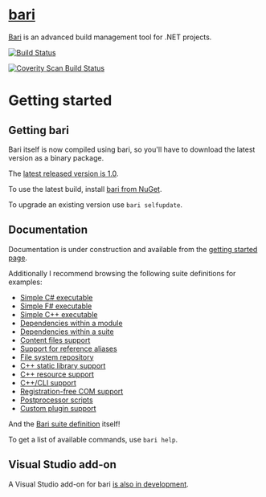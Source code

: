 [bari](http://vigoo.github.io/bari/)
====

[Bari](http://vigoo.github.io/bari/) is an advanced build management tool for .NET projects.

[![Build Status](https://travis-ci.org/vigoo/bari.svg?branch=master)](https://travis-ci.org/vigoo/bari)

<a href="https://scan.coverity.com/projects/3787">
  <img alt="Coverity Scan Build Status"
       src="https://scan.coverity.com/projects/3787/badge.svg"/>
</a>

# Getting started #
## Getting bari ##

Bari itself is now compiled using bari, so you'll have to download the latest version as a binary package. 

The [latest released version is 1.0](https://github.com/vigoo/bari/releases/tag/1.0).

To use the latest build, install [bari from NuGet](https://www.nuget.org/packages/bari).

To upgrade an existing version use `bari selfupdate`.

## Documentation ##
Documentation is under construction and available from the [getting started page](https://github.com/vigoo/bari/wiki/GettingStarted).

Additionally I recommend browsing the following suite definitions for examples:

* [Simple C# executable](https://github.com/vigoo/bari/blob/master/systest/single-cs-exe/suite.yaml)
* [Simple F# executable](https://github.com/vigoo/bari/blob/master/systest/single-fs-exe/suite.yaml)
* [Simple C++ executable](https://github.com/vigoo/bari/tree/master/systest/single-cpp-exe)
* [Dependencies within a module](https://github.com/vigoo/bari/blob/master/systest/module-ref-test/suite.yaml)
* [Dependencies within a suite](https://github.com/vigoo/bari/blob/master/systest/suite-ref-test/suite.yaml)
* [Content files support](https://github.com/vigoo/bari/blob/master/systest/content-test/suite.yaml)
* [Support for reference aliases](https://github.com/vigoo/bari/blob/master/systest/alias-test/suite.yaml)
* [File system repository](https://github.com/vigoo/bari/blob/master/systest/fsrepo-test/suite.yaml) 
* [C++ static library support](https://github.com/vigoo/bari/blob/master/systest/static-lib-test/suite.yaml)
* [C++ resource support](https://github.com/vigoo/bari/blob/master/systest/cpp-rc-support/suite.yaml)
* [C++/CLI support](https://github.com/vigoo/bari/blob/master/systest/mixed-cpp-cli/suite.yaml)
* [Registration-free COM support](https://github.com/vigoo/bari/blob/master/systest/regfree-com-server/suite.yaml)
* [Postprocessor scripts](https://github.com/vigoo/bari/blob/master/systest/postprocessor-script-test/suite.yaml)
* [Custom plugin support](https://github.com/vigoo/bari/blob/master/systest/custom-plugin-test/suite.yaml)

And the [Bari suite definition](https://github.com/vigoo/bari/blob/master/suite.yaml) itself! 

To get a list of available commands, use
`bari help`.

## Visual Studio add-on

A Visual Studio add-on for bari [is also in development](https://github.com/zvrana/bari-vs-addon). 
